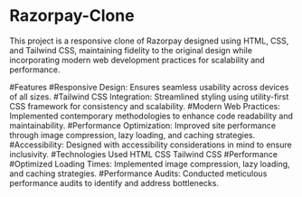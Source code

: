 # Razorpay-Clone
This project is a responsive clone of Razorpay designed using HTML, CSS, and Tailwind CSS, maintaining fidelity to the original design while incorporating modern web development practices for scalability and performance.

#Features
#Responsive Design: Ensures seamless usability across devices of all sizes.
#Tailwind CSS Integration: Streamlined styling using utility-first CSS framework for consistency and scalability.
#Modern Web Practices: Implemented contemporary methodologies to enhance code readability and maintainability.
#Performance Optimization: Improved site performance through image compression, lazy loading, and caching strategies.
#Accessibility: Designed with accessibility considerations in mind to ensure inclusivity.
#Technologies Used
HTML
CSS
Tailwind CSS
#Performance
#Optimized Loading Times: Implemented image compression, lazy loading, and caching strategies.
#Performance Audits: Conducted meticulous performance audits to identify and address bottlenecks.

